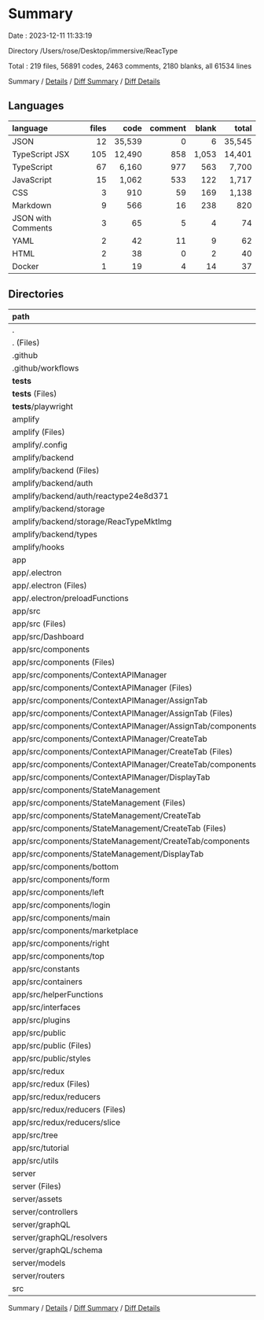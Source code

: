 # Summary

Date : 2023-12-11 11:33:19

Directory /Users/rose/Desktop/immersive/ReacType

Total : 219 files,  56891 codes, 2463 comments, 2180 blanks, all 61534 lines

Summary / [Details](details.md) / [Diff Summary](diff.md) / [Diff Details](diff-details.md)

## Languages
| language | files | code | comment | blank | total |
| :--- | ---: | ---: | ---: | ---: | ---: |
| JSON | 12 | 35,539 | 0 | 6 | 35,545 |
| TypeScript JSX | 105 | 12,490 | 858 | 1,053 | 14,401 |
| TypeScript | 67 | 6,160 | 977 | 563 | 7,700 |
| JavaScript | 15 | 1,062 | 533 | 122 | 1,717 |
| CSS | 3 | 910 | 59 | 169 | 1,138 |
| Markdown | 9 | 566 | 16 | 238 | 820 |
| JSON with Comments | 3 | 65 | 5 | 4 | 74 |
| YAML | 2 | 42 | 11 | 9 | 62 |
| HTML | 2 | 38 | 0 | 2 | 40 |
| Docker | 1 | 19 | 4 | 14 | 37 |

## Directories
| path | files | code | comment | blank | total |
| :--- | ---: | ---: | ---: | ---: | ---: |
| . | 219 | 56,891 | 2,463 | 2,180 | 61,534 |
| . (Files) | 22 | 36,203 | 147 | 274 | 36,624 |
| .github | 1 | 22 | 11 | 8 | 41 |
| .github/workflows | 1 | 22 | 11 | 8 | 41 |
| __tests__ | 16 | 2,004 | 390 | 292 | 2,686 |
| __tests__ (Files) | 15 | 2,004 | 377 | 286 | 2,667 |
| __tests__/playwright | 1 | 0 | 13 | 6 | 19 |
| amplify | 9 | 230 | 0 | 6 | 236 |
| amplify (Files) | 2 | 70 | 0 | 2 | 72 |
| amplify/.config | 1 | 17 | 0 | 0 | 17 |
| amplify/backend | 5 | 139 | 0 | 0 | 139 |
| amplify/backend (Files) | 2 | 45 | 0 | 0 | 45 |
| amplify/backend/auth | 1 | 59 | 0 | 0 | 59 |
| amplify/backend/auth/reactype24e8d371 | 1 | 59 | 0 | 0 | 59 |
| amplify/backend/storage | 1 | 16 | 0 | 0 | 16 |
| amplify/backend/storage/ReacTypeMktImg | 1 | 16 | 0 | 0 | 16 |
| amplify/backend/types | 1 | 19 | 0 | 0 | 19 |
| amplify/hooks | 1 | 4 | 0 | 4 | 8 |
| app | 151 | 17,049 | 1,573 | 1,387 | 20,009 |
| app/.electron | 8 | 501 | 432 | 58 | 991 |
| app/.electron (Files) | 5 | 454 | 425 | 43 | 922 |
| app/.electron/preloadFunctions | 3 | 47 | 7 | 15 | 69 |
| app/src | 143 | 16,548 | 1,141 | 1,329 | 19,018 |
| app/src (Files) | 1 | 82 | 5 | 13 | 100 |
| app/src/Dashboard | 5 | 657 | 49 | 44 | 750 |
| app/src/components | 72 | 8,232 | 640 | 719 | 9,591 |
| app/src/components (Files) | 1 | 33 | 67 | 14 | 114 |
| app/src/components/ContextAPIManager | 11 | 897 | 34 | 85 | 1,016 |
| app/src/components/ContextAPIManager (Files) | 1 | 60 | 0 | 8 | 68 |
| app/src/components/ContextAPIManager/AssignTab | 5 | 405 | 17 | 39 | 461 |
| app/src/components/ContextAPIManager/AssignTab (Files) | 1 | 114 | 5 | 9 | 128 |
| app/src/components/ContextAPIManager/AssignTab/components | 4 | 291 | 12 | 30 | 333 |
| app/src/components/ContextAPIManager/CreateTab | 4 | 387 | 15 | 32 | 434 |
| app/src/components/ContextAPIManager/CreateTab (Files) | 1 | 126 | 4 | 11 | 141 |
| app/src/components/ContextAPIManager/CreateTab/components | 3 | 261 | 11 | 21 | 293 |
| app/src/components/ContextAPIManager/DisplayTab | 1 | 45 | 2 | 6 | 53 |
| app/src/components/StateManagement | 10 | 1,388 | 73 | 105 | 1,566 |
| app/src/components/StateManagement (Files) | 1 | 59 | 2 | 9 | 70 |
| app/src/components/StateManagement/CreateTab | 5 | 996 | 28 | 57 | 1,081 |
| app/src/components/StateManagement/CreateTab (Files) | 1 | 11 | 0 | 4 | 15 |
| app/src/components/StateManagement/CreateTab/components | 4 | 985 | 28 | 53 | 1,066 |
| app/src/components/StateManagement/DisplayTab | 4 | 333 | 43 | 39 | 415 |
| app/src/components/bottom | 6 | 495 | 23 | 52 | 570 |
| app/src/components/form | 1 | 53 | 0 | 4 | 57 |
| app/src/components/left | 9 | 1,121 | 71 | 90 | 1,282 |
| app/src/components/login | 3 | 832 | 40 | 51 | 923 |
| app/src/components/main | 13 | 1,138 | 94 | 123 | 1,355 |
| app/src/components/marketplace | 3 | 274 | 18 | 34 | 326 |
| app/src/components/right | 11 | 1,362 | 206 | 112 | 1,680 |
| app/src/components/top | 4 | 639 | 14 | 49 | 702 |
| app/src/constants | 3 | 21 | 0 | 3 | 24 |
| app/src/containers | 5 | 1,271 | 38 | 66 | 1,375 |
| app/src/helperFunctions | 12 | 1,062 | 88 | 65 | 1,215 |
| app/src/interfaces | 3 | 176 | 5 | 16 | 197 |
| app/src/plugins | 2 | 83 | 3 | 4 | 90 |
| app/src/public | 5 | 776 | 60 | 152 | 988 |
| app/src/public (Files) | 2 | 38 | 0 | 2 | 40 |
| app/src/public/styles | 3 | 738 | 60 | 150 | 948 |
| app/src/redux | 8 | 1,573 | 178 | 103 | 1,854 |
| app/src/redux (Files) | 2 | 263 | 17 | 11 | 291 |
| app/src/redux/reducers | 6 | 1,310 | 161 | 92 | 1,563 |
| app/src/redux/reducers (Files) | 1 | 14 | 2 | 4 | 20 |
| app/src/redux/reducers/slice | 5 | 1,296 | 159 | 88 | 1,543 |
| app/src/tree | 2 | 165 | 30 | 13 | 208 |
| app/src/tutorial | 14 | 1,027 | 2 | 48 | 1,077 |
| app/src/utils | 11 | 1,423 | 43 | 83 | 1,549 |
| server | 19 | 1,362 | 341 | 210 | 1,913 |
| server (Files) | 4 | 279 | 100 | 75 | 454 |
| server/assets | 1 | 169 | 0 | 10 | 179 |
| server/controllers | 6 | 431 | 189 | 48 | 668 |
| server/graphQL | 3 | 231 | 31 | 38 | 300 |
| server/graphQL/resolvers | 2 | 200 | 23 | 30 | 253 |
| server/graphQL/schema | 1 | 31 | 8 | 8 | 47 |
| server/models | 2 | 89 | 19 | 17 | 125 |
| server/routers | 3 | 163 | 2 | 22 | 187 |
| src | 1 | 21 | 1 | 3 | 25 |

Summary / [Details](details.md) / [Diff Summary](diff.md) / [Diff Details](diff-details.md)